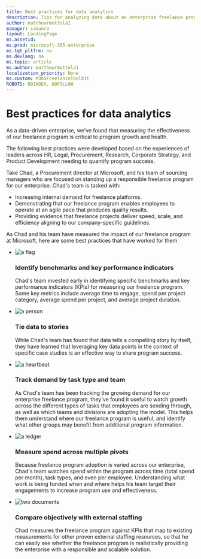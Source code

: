 ```yaml
---
title: Best practices for data analytics
description: Tips for analyzing data about an enterprise freelance program. 
author: matthewrmottola1
manager: samanro
layout: LandingPage
ms.assetid: 
ms.prod: microsoft-365-enterprise
ms.tgt_pltfrm: na
ms.devlang: na
ms.topic: article
ms.author: matthewrmottola1
localization_priority: None 
ms.custom: M365FreelanceToolkit
ROBOTS: NOINDEX, NOFOLLOW
---
```

Best practices for data analytics
=================================

As a data-driven enterprise, we've found that measuring the effectiveness of our freelance program is critical to program growth and health.

The following best practices were developed based on the experiences of leaders across HR, Legal, Procurement, Research, Corporate Strategy, and Product Development needing to quantify program success. 

Take Chad, a Procurement director at Microsoft, and his team of sourcing managers who are focused on standing up a responsible freelance program for our enterprise. Chad's team is tasked with:

- Increasing internal demand for freelance platforms.
- Demonstrating that our freelance program enables employees to operate at an agile pace that produces quality results.
- Providing evidence that freelance projects deliver speed, scale, and efficiency aligning to our company-specific guidelines.

As Chad and his team have measured the impact of our freelance program at Microsoft, here are some best practices that have worked for them

<ul class="panelContent cardsJ">
    <li>
        <div class="cardSize">
            <div class="cardPadding">
                <div class="card">
                    <div class="cardImageOuter">
                        <div class="cardImage">
                            <img src="https://docs.microsoft.com/en-us/office/media/icons/flag-blue.svg" alt="a flag" />
                        </div>
                    </div>
                    <div class="cardText">
                        <h3>Identify benchmarks and key performance indicators</h3>
                        <p>Chad's team invested early in identifying specific benchmarks and key performance indicators (KPIs) for measuring our freelance program. Some key metrics include average time to engage, spend per project category, average spend per project, and average project duration.</p>
                    </div>
                </div>
            </div>
        </div>
    </li>
    <li>
        <div class="cardSize">
            <div class="cardPadding">
                <div class="card">
                    <div class="cardImageOuter">
                        <div class="cardImage">
                            <img src="https://docs.microsoft.com/en-us/office/media/icons/user.svg" alt="a person" />
                        </div>
                    </div>
                    <div class="cardText">
                        <h3>Tie data to stories</h3>
                        <p>While Chad's team has found that data tells a compelling story by itself, they have learned that leveraging key data points in the context of specific case studies is an effective way to share program success.</p>
                    </div>
                </div>
            </div>
        </div>
    </li>
    <li>
        <div class="cardSize">
            <div class="cardPadding">
                <div class="card">
                    <div class="cardImageOuter">
                        <div class="cardImage">
                            <img src="https://docs.microsoft.com/en-us/office/media/icons/health-blue.svg" alt="a heartbeat" />
                        </div>
                    </div>
                    <div class="cardText">
                        <h3>Track demand by task type and team</h3>
                        <p>As Chad's team has been tracking the growing demand for our enterprise freelance program, they've found it useful to watch growth across the different types of tasks that employees are sending through, as well as which teams and divisions are adopting the model. This helps them understand where our freelance program is useful, and identify what other groups may benefit from additional program information.</p>
                    </div>
                </div>
            </div>
        </div>
    </li>
    <li>
        <div class="cardSize">
            <div class="cardPadding">
                <div class="card">
                    <div class="cardImageOuter">
                        <div class="cardImage">
                            <img src="https://docs.microsoft.com/en-us/office/media/icons/usage-report-blue.svg" alt="a ledger" />
                        </div>
                    </div>
                    <div class="cardText">
                        <h3>Measure spend across multiple pivots</h3>
                        <p>Because freelance program adoption is varied across our enterprise, Chad's team watches spend within the program across time (total spend per month), task types, and even per employee. Understanding what work is being funded when and where helps his team target their engagements to increase program use and effectiveness.</p>
                    </div>
                </div>
            </div>
        </div>
    </li>
    <li>
        <div class="cardSize">
            <div class="cardPadding">
                <div class="card">
                    <div class="cardImageOuter">
                        <div class="cardImage">
                            <img src="https://docs.microsoft.com/en-us/office/media/icons/objects-blue.svg" alt="two documents" />
                        </div>
                    </div>
                    <div class="cardText">
                        <h3>Compare objectively with external staffing</h3>
                        <p>Chad measures the freelance program against KPIs that map to existing measurements for other proven external staffing resources, so that he can easily see whether the freelance program is realistically providing the enterprise with a responsible and scalable solution.</p>
                    </div>
                </div>
            </div>
        </div>
    </li>
</ul>

